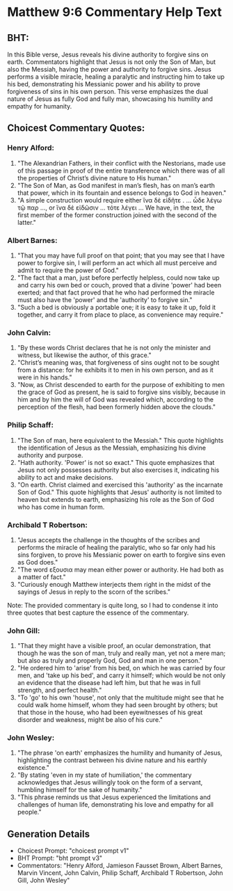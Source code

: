 # Matthew 9:6 Commentary Help Text

## BHT:
In this Bible verse, Jesus reveals his divine authority to forgive sins on earth. Commentators highlight that Jesus is not only the Son of Man, but also the Messiah, having the power and authority to forgive sins. Jesus performs a visible miracle, healing a paralytic and instructing him to take up his bed, demonstrating his Messianic power and his ability to prove forgiveness of sins in his own person. This verse emphasizes the dual nature of Jesus as fully God and fully man, showcasing his humility and empathy for humanity.

## Choicest Commentary Quotes:
### Henry Alford:
1. "The Alexandrian Fathers, in their conflict with the Nestorians, made use of this passage in proof of the entire transference which there was of all the properties of Christ’s divine nature to His human."
2. "The Son of Man, as God manifest in man’s flesh, has on man’s earth that power, which in its fountain and essence belongs to God in heaven."
3. "A simple construction would require either ἵνα δὲ εἰδῆτε  . … ὧδε λέγω τῷ παρ …, or ἵνα δὲ εἰδῶσιν …  τότε λέγει  … We have, in the text, the first member of the former construction joined with the second of the latter."

### Albert Barnes:
1. "That you may have full proof on that point; that you may see that I have power to forgive sin, I will perform an act which all must perceive and admit to require the power of God."
2. "The fact that a man, just before perfectly helpless, could now take up and carry his own bed or couch, proved that a divine 'power' had been exerted; and that fact proved that he who had performed the miracle must also have the 'power' and the 'authority' to forgive sin."
3. "Such a bed is obviously a portable one; it is easy to take it up, fold it together, and carry it from place to place, as convenience may require."

### John Calvin:
1. "By these words Christ declares that he is not only the minister and witness, but likewise the author, of this grace."
2. "Christ’s meaning was, that forgiveness of sins ought not to be sought from a distance: for he exhibits it to men in his own person, and as it were in his hands."
3. "Now, as Christ descended to earth for the purpose of exhibiting to men the grace of God as present, he is said to forgive sins visibly, because in him and by him the will of God was revealed which, according to the perception of the flesh, had been formerly hidden above the clouds."

### Philip Schaff:
1. "The Son of man, here equivalent to the Messiah." This quote highlights the identification of Jesus as the Messiah, emphasizing his divine authority and purpose.
2. "Hath authority. 'Power' is not so exact." This quote emphasizes that Jesus not only possesses authority but also exercises it, indicating his ability to act and make decisions.
3. "On earth. Christ claimed and exercised this 'authority' as the incarnate Son of God." This quote highlights that Jesus' authority is not limited to heaven but extends to earth, emphasizing his role as the Son of God who has come in human form.

### Archibald T Robertson:
1. "Jesus accepts the challenge in the thoughts of the scribes and performs the miracle of healing the paralytic, who so far only had his sins forgiven, to prove his Messianic power on earth to forgive sins even as God does."
2. "The word εξουσια may mean either power or authority. He had both as a matter of fact."
3. "Curiously enough Matthew interjects them right in the midst of the sayings of Jesus in reply to the scorn of the scribes."

Note: The provided commentary is quite long, so I had to condense it into three quotes that best capture the essence of the commentary.

### John Gill:
1. "That they might have a visible proof, an ocular demonstration, that though he was the son of man, truly and really man, yet not a mere man; but also as truly and properly God, God and man in one person."
2. "He ordered him to 'arise' from his bed, on which he was carried by four men, and 'take up his bed', and carry it himself; which would be not only an evidence that the disease had left him, but that he was in full strength, and perfect health."
3. "To 'go' to his own 'house', not only that the multitude might see that he could walk home himself, whom they had seen brought by others; but that those in the house, who had been eyewitnesses of his great disorder and weakness, might be also of his cure."

### John Wesley:
1. "The phrase 'on earth' emphasizes the humility and humanity of Jesus, highlighting the contrast between his divine nature and his earthly existence."
2. "By stating 'even in my state of humiliation,' the commentary acknowledges that Jesus willingly took on the form of a servant, humbling himself for the sake of humanity."
3. "This phrase reminds us that Jesus experienced the limitations and challenges of human life, demonstrating his love and empathy for all people."


## Generation Details
- Choicest Prompt: "choicest prompt v1"
- BHT Prompt: "bht prompt v3"
- Commentators: "Henry Alford, Jamieson Fausset Brown, Albert Barnes, Marvin Vincent, John Calvin, Philip Schaff, Archibald T Robertson, John Gill, John Wesley"
